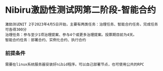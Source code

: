 # Nibiru激励性测试网第二阶段-智能合约
    激励测试NIT 2于2023年4月5日开始，主要有两类任务：治理任务、智能合约任务，完成任务可各得300分
    治理任务：参与至少1项治理提案、参与4个或更多治理提案。投票期目前为4天。
    智能合约任务：部署合约、实例化合约、执行合约

### 前提条件
    需要在linux系统服务器安装好nibid程序。可以自己部署节点，也可使用公共的RPC

















